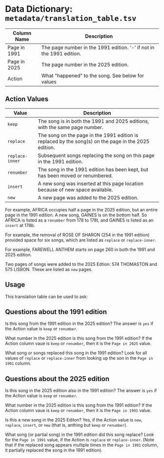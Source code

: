 # Data Dictionary: `metadata/translation_table.tsv`

| Column Name  | Description                                                          |
| ------------ | -------------------------------------------------------------------- |
| Page in 1991 | The page number in the 1991 edition. '-' if not in the 1991 edition. |
| Page in 2025 | The page number in the 2025 edition.                                 |
| Action       | What "happened" to the song. See below for values                    |

## Action Values

| Value           | Description                                                                                          |
| --------------- | ---------------------------------------------------------------------------------------------------- |
| `keep`          | The song is in both the 1991 and 2025 editions, with the same page number.                           |
| `replace`       | The song on the page in the 1991 edition is replaced by the song(s) on the page in the 2025 edition. |
| `replace-inner` | Subsequent songs replacing the song on this page in the 1991 edition.                                |
| `renumber`      | The song in the 1991 edition has been kept, but has been moved or renumbered.                        |
| `insert`        | A new song was inserted at this page location because of new space available.                        |
| `new`           | A new page was added to the 2025 edition.                                                            |

For example, AFRICA occupies half a page in the 2025 edition, but an entire page in the 1991 edition. A new song, GAINES is on the bottom half. So AFRICA is listed as a `renumber` from 178 to 178t, and GAINES is listed as an `insert` at 178b.

For example, the removal of ROSE OF SHARON (254 in the 1991 edition) provided space for six songs, which are listed as `replace` or `replace-inner`.

For example, FAREWELL ANTHEM starts on page 260 in both the 1991 and 2025 edition.

Two pages of songs were added to the 2025 Edtion: 574 THOMASTON and 575 LISBON. These are listed as `new` pages.

## Usage

This translation table can be used to ask:

## Questions about the 1991 edition

Is this song from the 1991 edition in the 2025 edition? The answer is `yes` if the Action value is `keep` or `renumber`.

What number in the 2025 edition is this song from the 1991 edition? If the Action column vaue is `keep` or `renumber`, then it is the `Page in 2025` value.

What song or songs replaced this song in the 1991 edition? Look for all values of `replace` or `replace-inner` from looking up the son in the `Page in 1991` column.

## Questions about the 2025 edition

Is this song in the 2025 edition also in the 1991 edition? The answer is `yes` if the Action value is `keep` or `renumber`.

What number in the 2025 edition is this song from the 1991 edition? If the Action column vaue is `keep` or `renumber`, then it is the `Page in 1991` value.

Is this a new song in the 2025 Editon? Yes, if the Action value is `new`, `replace`, `insert`, or `new` (that is, anthing but `keep` or `renumber`).

What song (or partial song) in the 1991 edition did this song replace? Look for the `Page in 1991` value, if the Action is `replace` or `replace-inner`. (Note that if the replaced song appears multiple times in the `Page in 1991` column, it partially replaced the song in the 1991 edition).
